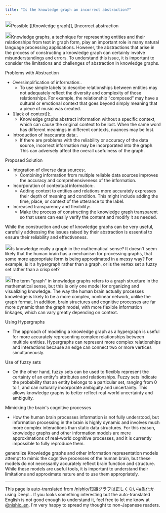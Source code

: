 ```yaml
---
title: "Is the knowledge graph an incorrect abstraction?"
---
```


<img src='https://scrapbox.io/api/pages/nishio-en/nishio/icon' alt='nishio.icon' height="19.5"/>Possible [[Knowledge graph]], [Incorrect abstraction

<img src='https://scrapbox.io/api/pages/nishio-en/gpt/icon' alt='gpt.icon' height="19.5"/>Knowledge graphs, a technique for representing entities and their relationships from text in graph form, play an important role in many natural language processing applications. However, the abstractions that arise in the process of constructing a knowledge graph can certainly involve misunderstandings and errors. To understand this issue, it is important to consider the limitations and challenges of abstraction in knowledge graphs.

Problems with Abstraction
- Oversimplification of information:.
    - To use simple labels to describe relationships between entities may not adequately reflect the diversity and complexity of those relationships. For example, the relationship "composed" may have a cultural or emotional context that goes beyond simply meaning that a piece of music was created.
- [[lack of context]]:.
    - Knowledge graphs abstract information without a specific context, which can cause the original context to be lost. When the same word has different meanings in different contexts, nuances may be lost.
- Introduction of inaccurate data:.
    - If there are problems with the reliability or accuracy of the data source, incorrect information may be incorporated into the graph. This can adversely affect the overall usefulness of the graph.

Proposed Solution
- Integration of diverse data sources:.
    - Combining information from multiple reliable data sources improves the accuracy and comprehensiveness of the information.
- Incorporation of contextual information:.
    - Adding context to entities and relations more accurately expresses their depth of meaning and condition. This might include adding the time, place, or context of the utterance to the label.
- Increased transparency and flexibility:.
    - Make the process of constructing the knowledge graph transparent so that users can easily verify the content and modify it as needed.

While the construction and use of knowledge graphs can be very useful, carefully addressing the issues raised by their abstraction is essential to ensure their reliability and effectiveness.

<img src='https://scrapbox.io/api/pages/nishio-en/nishio/icon' alt='nishio.icon' height="19.5"/>Is knowledge really a graph in the mathematical sense? It doesn't seem likely that the human brain has a mechanism for processing graphs, that some more appropriate form is being approximated in a messy way? For example, is it a hypergraph rather than a graph, or is the vertex set a fuzzy set rather than a crisp set?

<img src='https://scrapbox.io/api/pages/nishio-en/gpt/icon' alt='gpt.icon' height="19.5"/>The term "graph" in knowledge graphs refers to a graph structure in the mathematical sense, but this is only one model for organizing and visualizing knowledge. The way the human brain actually processes knowledge is likely to be a more complex, nonlinear network, unlike the graph format. In addition, brain structures and cognitive processes are far more dynamic than the graph model, with more flexible information linkages, which can vary greatly depending on context.

Using Hypergraphs
- The approach of modeling a knowledge graph as a hypergraph is useful for more accurately representing complex relationships between multiple entities. Hypergraphs can represent more complex relationships and interactions because an edge can connect two or more vertices simultaneously.

Use of fuzzy sets
- On the other hand, fuzzy sets can be used to flexibly represent the certainty of an entity's attributes and relationships. Fuzzy sets indicate the probability that an entity belongs to a particular set, ranging from 0 to 1, and can naturally incorporate ambiguity and uncertainty. This allows knowledge graphs to better reflect real-world uncertainty and ambiguity.

Mimicking the brain's cognitive processes
- How the human brain processes information is not fully understood, but information processing in the brain is highly dynamic and involves much more complex interactions than static data structures. For this reason, knowledge graphs and other information models are mere approximations of real-world cognitive processes, and it is currently impossible to fully reproduce them.

generalize
Knowledge graphs and other information representation models attempt to mimic the cognitive processes of the human brain, but these models do not necessarily accurately reflect brain function and structure. While these models are useful tools, it is important to understand their limitations and approximate nature and to use them appropriately.


---
This page is auto-translated from [/nishio/知識グラフは正しくない抽象化か](https://scrapbox.io/nishio/知識グラフは正しくない抽象化か) using DeepL. If you looks something interesting but the auto-translated English is not good enough to understand it, feel free to let me know at [@nishio_en](https://twitter.com/nishio_en). I'm very happy to spread my thought to non-Japanese readers.
